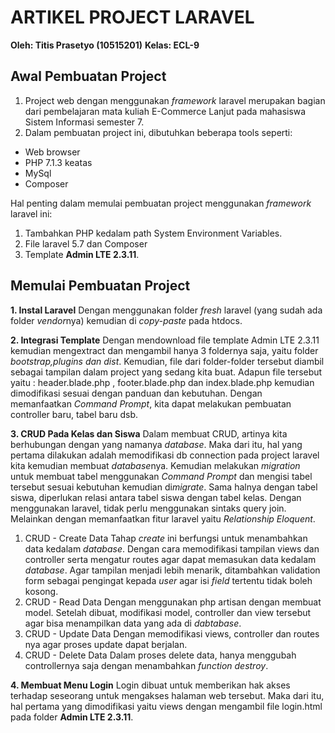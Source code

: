 # ARTIKEL PROJECT LARAVEL
**Oleh: Titis Prasetyo (10515201)**
**Kelas: ECL-9**
## Awal Pembuatan Project
1. Project web dengan menggunakan *framework* laravel merupakan bagian dari pembelajaran mata kuliah E-Commerce Lanjut pada mahasiswa Sistem Informasi semester 7.
2. Dalam pembuatan project ini, dibutuhkan beberapa tools seperti:
* Web browser
* PHP 7.1.3 keatas
* MySql
* Composer

Hal penting dalam memulai pembuatan project menggunakan *framework* laravel ini:
1. Tambahkan PHP kedalam path System Environment Variables. 
2. File laravel 5.7 dan Composer
3. Template **Admin LTE 2.3.11**.

## Memulai Pembuatan Project
**1. Instal Laravel**
Dengan menggunakan folder *fresh* laravel (yang sudah ada folder *vendor*nya) kemudian di *copy-paste* pada htdocs.

**2. Integrasi Template**
Dengan mendownload file template Admin LTE 2.3.11 kemudian mengextract dan mengambil hanya 3 foldernya saja, yaitu folder *bootstrap,plugins dan dist*. Kemudian, file dari folder-folder tersebut diambil sebagai tampilan dalam project yang sedang kita buat. Adapun file tersebut yaitu : header.blade.php , footer.blade.php dan index.blade.php kemudian dimodifikasi sesuai dengan panduan dan kebutuhan.
Dengan memanfaatkan *Command Prompt*, kita dapat melakukan pembuatan controller baru, tabel baru dsb.

**3. CRUD Pada Kelas dan Siswa**
Dalam membuat CRUD, artinya kita berhubungan dengan yang namanya *database*. Maka dari itu, hal yang pertama dilakukan adalah memodifikasi db connection pada project laravel kita kemudian membuat *database*nya. Kemudian melakukan *migration* untuk membuat tabel menggunakan *Command Prompt* dan mengisi tabel tersebut sesuai kebutuhan kemudian di*migrate*. Sama halnya dengan tabel siswa, diperlukan relasi antara tabel siswa dengan tabel kelas. Dengan menggunakan laravel, tidak perlu menggunakan sintaks query join. Melainkan dengan memanfaatkan fitur laravel yaitu *Relationship Eloquent*.

1. CRUD - Create Data
Tahap *create* ini berfungsi untuk menambahkan data kedalam *database*. Dengan cara memodifikasi tampilan views dan controller serta mengatur routes agar dapat memasukan data kedalam *database*.
Agar tampilan menjadi lebih menarik, ditambahkan validation form sebagai pengingat kepada *user* agar isi *field* tertentu tidak boleh kosong.
2. CRUD - Read Data
Dengan menggunakan php artisan dengan membuat model. Setelah dibuat, modifikasi model, controller dan view tersebut agar bisa menampilkan data yang ada di *dabtabase*.
3. CRUD - Update Data
Dengan memodifikasi views, controller dan routes nya agar proses update dapat berjalan.
4. CRUD - Delete Data
Dalam proses delete data, hanya menggubah controllernya saja dengan menambahkan *function destroy*.

**4. Membuat Menu Login**
Login dibuat untuk memberikan hak akses terhadap seseorang untuk mengakses halaman web tersebut. Maka dari itu, hal pertama yang dimodifikasi yaitu views dengan mengambil file login.html pada folder **Admin LTE 2.3.11**.
